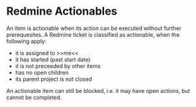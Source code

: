 # Redmine Actionables

An item is actionable when its action can be executed without further
prerequesites. A Redmine ticket is classified as actionable, when the
following apply:
* it is assigned to >>me<<
* it has started (past start date)
* it is not preceeded by other items
* has no open children
* its parent project is not closed

An actionable item can still be blocked, i.e. it may have open actions, but cannot be completed.
